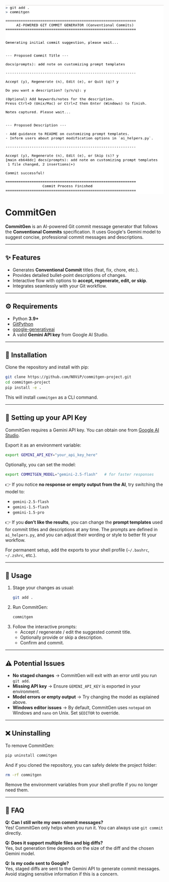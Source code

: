 ![Example](example.png)

# CommitGen

**CommitGen** is an AI-powered Git commit message generator that follows the **Conventional Commits** specification. It uses Google's Gemini model to suggest concise, professional commit messages and descriptions.

---

## ✨ Features
- Generates **Conventional Commit** titles (feat, fix, chore, etc.).
- Provides detailed bullet-point descriptions of changes.
- Interactive flow with options to **accept, regenerate, edit, or skip**.
- Integrates seamlessly with your Git workflow.

---

## ⚙️ Requirements
- Python **3.9+**
- [GitPython](https://pypi.org/project/GitPython/)
- [google-generativeai](https://pypi.org/project/google-generativeai/)
- A valid **Gemini API key** from Google AI Studio.

---

## 🚀 Installation
Clone the repository and install with pip:

```bash
git clone https://github.com/N0ViP/commitgen-project.git
cd commitgen-project
pip install -e .
```

This will install `commitgen` as a CLI command.

---

## 🔑 Setting up your API Key
CommitGen requires a Gemini API key. You can obtain one from [Google AI Studio](https://ai.google.dev/).

Export it as an environment variable:

```bash
export GEMINI_API_KEY="your_api_key_here"
```

Optionally, you can set the model:

```bash
export COMMITGEN_MODEL="gemini-2.5-flash"   # for faster responses
```

👉 If you notice **no response or empty output from the AI**, try switching the model to:
- `gemini-2.5-flash`
- `gemini-1.5-flash`
- `gemini-1.5-pro`

👉 If you **don’t like the results**, you can change the **prompt templates** used for commit titles and descriptions at any time. The prompts are defined in `ai_helpers.py`, and you can adjust their wording or style to better fit your workflow.

For permanent setup, add the exports to your shell profile (`~/.bashrc`, `~/.zshrc`, etc.).

---

## 📝 Usage
1. Stage your changes as usual:
   ```bash
   git add .
   ```
2. Run CommitGen:
   ```bash
   commitgen
   ```
3. Follow the interactive prompts:
   - Accept / regenerate / edit the suggested commit title.
   - Optionally provide or skip a description.
   - Confirm and commit.

---

## ⚠️ Potential Issues
- **No staged changes** → CommitGen will exit with an error until you run `git add`.
- **Missing API key** → Ensure `GEMINI_API_KEY` is exported in your environment.
- **Model errors or empty output** → Try changing the model as explained above.
- **Windows editor issues** → By default, CommitGen uses `notepad` on Windows and `nano` on Unix. Set `$EDITOR` to override.

---

## ❌ Uninstalling
To remove CommitGen:

```bash
pip uninstall commitgen
```

And if you cloned the repository, you can safely delete the project folder:

```bash
rm -rf commitgen
```

Remove the environment variables from your shell profile if you no longer need them.

---

## 🙋 FAQ
**Q: Can I still write my own commit messages?**  
Yes! CommitGen only helps when you run it. You can always use `git commit` directly.

**Q: Does it support multiple files and big diffs?**  
Yes, but generation time depends on the size of the diff and the chosen Gemini model.

**Q: Is my code sent to Google?**  
Yes, staged diffs are sent to the Gemini API to generate commit messages. Avoid staging sensitive information if this is a concern.

